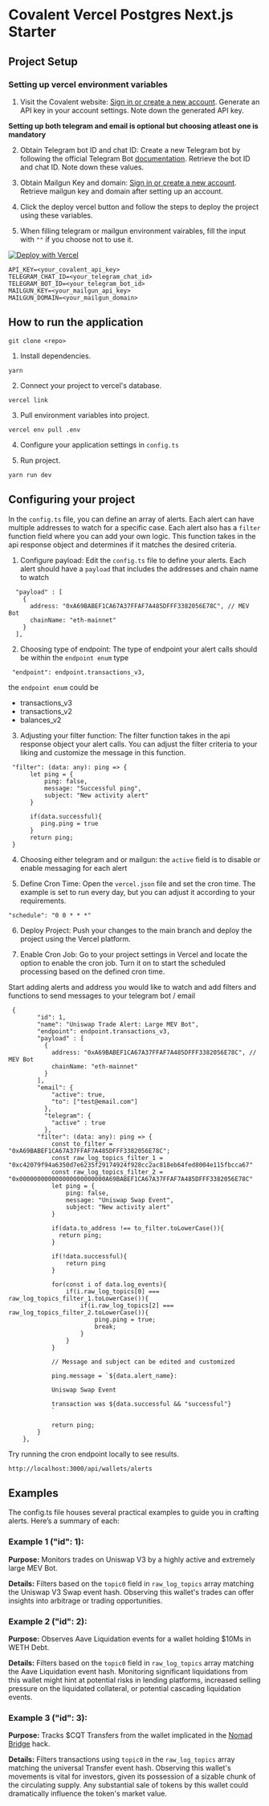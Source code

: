 
# Covalent Vercel Postgres Next.js Starter

## Project Setup

### Setting up vercel environment variables

1. Visit the Covalent website:
[Sign in or create a new account](https://www.covalenthq.com/platform).
Generate an API key in your account settings.
Note down the generated API key.

**Setting up both telegram and email is optional but choosing atleast one is mandatory**

2. Obtain Telegram bot ID and chat ID: Create a new Telegram bot by following the official Telegram Bot [documentation](https://core.telegram.org/bots/api). Retrieve the bot ID and chat ID. Note down these values.

2. Obtain Mailgun Key and domain: [Sign in or create a new account](https://www.mailgun.com/). Retrieve mailgun key and domain after setting up an account.

3. Click the deploy vercel button and follow the steps to deploy the project using these variables.

4. When filling telegram or mailgun environment vairables, fill the input with `""` if you choose not to use it.

[![Deploy with Vercel](https://vercel.com/button)](https://vercel.com/new/clone?repository-url=https%3A%2F%2Fgithub.com%2Fnguyenlejoe%2Fcovalent-wallet-watcher&env=API_KEY,TELEGRAM_CHAT_ID,TELEGRAM_BOT_ID,MAILGUN_KEY,MAILGUN_DOMAIN&stores=%5B%7B%22type%22%3A%22postgres%22%7D%5D)

```
API_KEY=<your_covalent_api_key>
TELEGRAM_CHAT_ID=<your_telegram_chat_id>
TELEGRAM_BOT_ID=<your_telegram_bot_id>
MAILGUN_KEY=<your_mailgun_api_key>
MAILGUN_DOMAIN=<your_mailgun_domain>
```


## How to run the application

```
git clone <repo>
```

1. Install dependencies.
```
yarn
```

2. Connect your project to vercel's database.

```
vercel link
```

3. Pull environment variables into project.
```
vercel env pull .env
```

4. Configure your application settings in `config.ts`

5. Run project.
```
yarn run dev
```

## Configuring your project

In the `config.ts` file, you can define an array of alerts. Each alert can have multiple addresses to watch for a specific case. Each alert also has a `filter` function field where you can add your own logic. This function takes in the api response object and determines if it matches the desired criteria.

1. Configure payload: Edit the `config.ts` file to define your alerts. Each alert should have a `payload` that includes the addresses and chain name to watch

```
  "payload" : [
    {
      address: "0xA69BABEF1CA67A37FFAF7A485DFFF3382056E78C", // MEV Bot
      chainName: "eth-mainnet"
    }
  ],
```

2. Choosing type of endpoint: The type of endpoint your alert calls should be within the `endpoint enum` type
```
 "endpoint": endpoint.transactions_v3,
```
 the `endpoint enum` could be  
 - transactions_v3
 - transactions_v2
 - balances_v2

3. Adjusting your filter function: The filter function takes in the api response object your alert calls. You can adjust the filter criteria to your liking and customize the message in this function.

```
 "filter": (data: any): ping => {
      let ping = {
          ping: false,
          message: "Successful ping",
          subject: "New activity alert"
      }

      if(data.successful){
         ping.ping = true
      }
      return ping;
 }
```

4.   Choosing either telegram and or mailgun: the `active` field is to disable or enable messaging for each alert

5. Define Cron Time: Open the `vercel.json` file and set the cron time. The example is set to run every day, but you can adjust it according to your requirements.

```
"schedule": "0 0 * * *"
```

6. Deploy Project: Push your changes to the main branch and deploy the project using the Vercel platform.

7. Enable Cron Job: Go to your project settings in Vercel and locate the option to enable the cron job. Turn it on to start the scheduled processing based on the defined cron time.

Start adding alerts and address you would like to watch and add filters and functions to send messages to your telegram bot / email



```
 {
        "id": 1,
        "name": "Uniswap Trade Alert: Large MEV Bot",
        "endpoint": endpoint.transactions_v3,
        "payload" : [
          {
            address: "0xA69BABEF1CA67A37FFAF7A485DFFF3382056E78C", // MEV Bot
            chainName: "eth-mainnet"
          }
        ],
        "email": {
            "active": true,
            "to": ["test@email.com"]
          },
          "telegram": {
            "active" : true
          },
        "filter": (data: any): ping => {
            const to_filter = "0xA69BABEF1CA67A37FFAF7A485DFFF3382056E78C";
            const raw_log_topics_filter_1 = "0xc42079f94a6350d7e6235f29174924f928cc2ac818eb64fed8004e115fbcca67"
            const raw_log_topics_filter_2 = "0x000000000000000000000000A69BABEF1CA67A37FFAF7A485DFFF3382056E78C"
            let ping = {
                ping: false,
                message: "Uniswap Swap Event",
                subject: "New activity alert"
            }

            if(data.to_address !== to_filter.toLowerCase()){
              return ping;
            }

            if(!data.successful){
                return ping
            }

            for(const i of data.log_events){
                if(i.raw_log_topics[0] === raw_log_topics_filter_1.toLowerCase()){
                    if(i.raw_log_topics[2] === raw_log_topics_filter_2.toLowerCase()){
                        ping.ping = true;
                        break;
                    }
                }
            }

            // Message and subject can be edited and customized

            ping.message = `${data.alert_name}: 
            
            Uniswap Swap Event

            transaction was ${data.successful && "successful"}
            `

            return ping;
        }
    }, 
```

Try running the cron endpoint locally to see results.
```
http://localhost:3000/api/wallets/alerts
```


## Examples
The config.ts file houses several practical examples to guide you in crafting alerts. Here’s a summary of each:

### Example 1 ("id": 1):
**Purpose:** Monitors trades on Uniswap V3 by a highly active and extremely large MEV Bot.

**Details:** Filters based on the ```topic0``` field in ```raw_log_topics``` array matching the Uniswap V3 Swap event hash. Observing this wallet's trades can offer insights into arbitrage or trading opportunities.

### Example 2 ("id": 2):
**Purpose:** Observes Aave Liquidation events for a wallet holding $10Ms in WETH Debt.

**Details:** Filters based on the ```topic0``` field in ```raw_log_topics``` array matching the Aave Liquidation event hash. Monitoring significant liquidations from this wallet might hint at potential risks in lending platforms, increased selling pressure on the liquidated collateral, or potential cascading liquidation events.

### Example 3 ("id": 3):
**Purpose:** Tracks $CQT Transfers from the wallet implicated in the [Nomad Bridge](https://www.theverge.com/2022/8/2/23288785/nomad-bridge-200-million-chaotic-hack-smart-contract-cryptocurrency) hack.

**Details:** Filters transactions using ```topic0``` in the ```raw_log_topics``` array matching the universal Transfer event hash. Observing this wallet's movements is vital for investors, given its possession of a sizable chunk of the circulating supply. Any substantial sale of tokens by this wallet could dramatically influence the token's market value.




